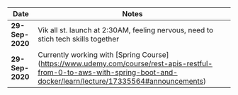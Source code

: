 
Date | Notes
-----|------
**29-Sep-2020** | Vik all st. launch at 2:30AM, feeling nervous, need to stich tech skills together
**29-Sep-2020** | Currently working with [Spring Course] (https://www.udemy.com/course/rest-apis-restful-from-0-to-aws-with-spring-boot-and-docker/learn/lecture/17335564#announcements)
